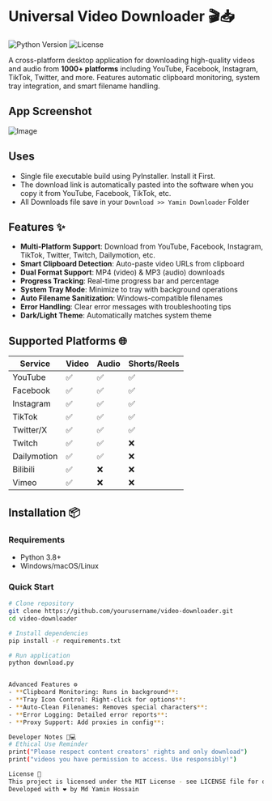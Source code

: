 # Universal Video Downloader 🎬📥

![Python Version](https://img.shields.io/badge/python-3.8%2B-blue)
![License](https://img.shields.io/badge/license-MIT-green)

A cross-platform desktop application for downloading high-quality videos and audio from **1000+ platforms** including YouTube, Facebook, Instagram, TikTok, Twitter, and more. Features automatic clipboard monitoring, system tray integration, and smart filename handling.

## App Screenshot
![Image](https://github.com/user-attachments/assets/528fa1ca-f9b9-4215-ae96-14b58b9acdba)

## Uses 

- Single file executable build using PyInstaller. Install it First.
- The download link is automatically pasted into the software when you copy it from YouTube, Facebook, TikTok, etc.
- All Downloads file save in your `Download >> Yamin Downloader` Folder

## Features ✨

- **Multi-Platform Support**: Download from YouTube, Facebook, Instagram, TikTok, Twitter, Twitch, Dailymotion, etc.
- **Smart Clipboard Detection**: Auto-paste video URLs from clipboard
- **Dual Format Support**: MP4 (video) & MP3 (audio) downloads
- **Progress Tracking**: Real-time progress bar and percentage
- **System Tray Mode**: Minimize to tray with background operations
- **Auto Filename Sanitization**: Windows-compatible filenames
- **Error Handling**: Clear error messages with troubleshooting tips
- **Dark/Light Theme**: Automatically matches system theme

## Supported Platforms 🌐

| Service       | Video | Audio | Shorts/Reels |
|---------------|-------|-------|--------------|
| YouTube       | ✅    | ✅    | ✅           |
| Facebook      | ✅    | ✅    | ✅           |
| Instagram     | ✅    | ✅    | ✅           |
| TikTok        | ✅    | ✅    | ✅           |
| Twitter/X     | ✅    | ✅    | ✅           |
| Twitch        | ✅    | ✅    | ❌           |
| Dailymotion   | ✅    | ✅    | ❌           |
| Bilibili      | ✅    | ❌    | ❌           |
| Vimeo         | ✅    | ❌    | ❌           |

## Installation 📦

### Requirements
- Python 3.8+
- Windows/macOS/Linux

### Quick Start
```bash
# Clone repository
git clone https://github.com/yourusername/video-downloader.git
cd video-downloader

# Install dependencies
pip install -r requirements.txt

# Run application
python download.py


Advanced Features ⚙️
- **Clipboard Monitoring: Runs in background**:
- **Tray Icon Control: Right-click for options**:
- **Auto-Clean Filenames: Removes special characters**:
- **Error Logging: Detailed error reports**:
- **Proxy Support: Add proxies in config**:

Developer Notes 👨💻
# Ethical Use Reminder
print("Please respect content creators' rights and only download")
print("videos you have permission to access. Use responsibly!")

License 📄
This project is licensed under the MIT License - see LICENSE file for details
Developed with ❤️ by Md Yamin Hossain
